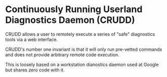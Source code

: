 # Continuously Running Userland Diagnostics Daemon (CRUDD)

CRUDD allows a user to remotely execute a series of "safe" diagnostics tools via a web interface.

CRUDD's number one invariant is that it will only run pre-vetted commands and does not provide arbitrary remote code execution.

This is loosely based on a workstation dianostics daemon used at Google but shares zero code with it.